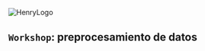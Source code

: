 ![HenryLogo](https://d31uz8lwfmyn8g.cloudfront.net/Assets/logo-henry-white-lg.png)

## **`Workshop`: preprocesamiento de datos**
